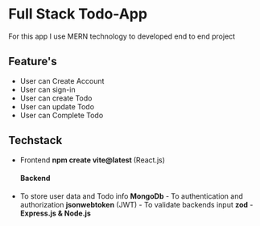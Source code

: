 # Full Stack Todo-App
 For this app I use MERN technology to developed end to end project
 ## Feature's
 - User can Create Account
 - User can sign-in
  - User can create Todo
  - User can update Todo
  - User can Complete Todo
  ## Techstack
  - Frontend <b> npm create vite@latest </b> (React.js)
     <h4>Backend </h4>
   -  To store user data and Todo info <b>MongoDb</b>
    -  To authentication and authorization <b>jsonwebtoken</b> (JWT)
    -  To validate backends input <b>zod</b> 
    -  <b>Express.js & Node.js</b>
 